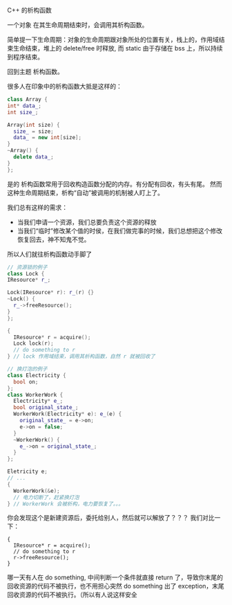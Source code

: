 C++ 的析构函数

一个对象 在其生命周期结束时，会调用其析构函数。

简单提一下生命周期：对象的生命周期跟对象所处的位置有关，栈上的，作用域结束生命结束，堆上的 delete/free 时释放, 而 static 由于存储在 bss 上，所以持续到程序结束。

回到主题 析构函数。

很多人在印象中的析构函数大抵是这样的：

```c++
class Array {
int* data_;
int size_;

Array(int size) {
  size_ = size;
  data_ = new int[size];
}
~Array() {
  delete data_;
}
};
```
是的 析构函数常用于回收构造函数分配的内存。有分配有回收，有头有尾。
然而这种生命周期结束，析构“自动”被调用的机制被人盯上了。

我们总有这样的需求：
* 当我们申请一个资源，我们总要负责这个资源的释放
* 当我们“临时”修改某个值的时侯，在我们做完事的时候，我们总想把这个修改恢复回去，神不知鬼不觉。

所以人们就往析构函数动手脚了
```c++
// 资源锁的例子
class Lock {
IResource* r_;

Lock(IResource* r): r_(r) {}
~Lock() {
  r_->freeResource();
}
};

{
  IResource* r = acquire();
  Lock lock(r);
  // do something to r
} // lock 作用域结束，调用其析构函数，自然 r 就被回收了
```

```c++
// 换灯泡的例子
class Electricity {
  bool on;
};
class WorkerWork {
  Electricity* e_;
  bool original_state_;
  WorkerWork(Electricity* e): e_(e) {
    original_state_ = e->on;
    e->on = false;
  }
  ~WorkerWork() {
    e_->on = original_state_;
  }
};

Eletricity e;
// ...
{
  WorkerWork(&e);
  // 电力切断了，赶紧换灯泡
} // WorkerWork 会被析构，电力要恢复了。。。
```

你会发现这个是新建资源后，委托给别人，然后就可以解放了？？？
我们对比一下：
```
{
  IResource* r = acquire();
  // do something to r
  r->freeResource();
}
```

哪一天有人在 do something, 中间判断一个条件就直接 return 了，导致你末尾的回收资源的代码不被执行，也不用担心突然 do something 出了 exception，末尾回收资源的代码不被执行。（所以有人说这样安全